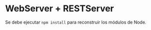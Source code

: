 # WebServer + RESTServer

Se debe ejecutar ````npm install```` para reconstruir los módulos de Node.